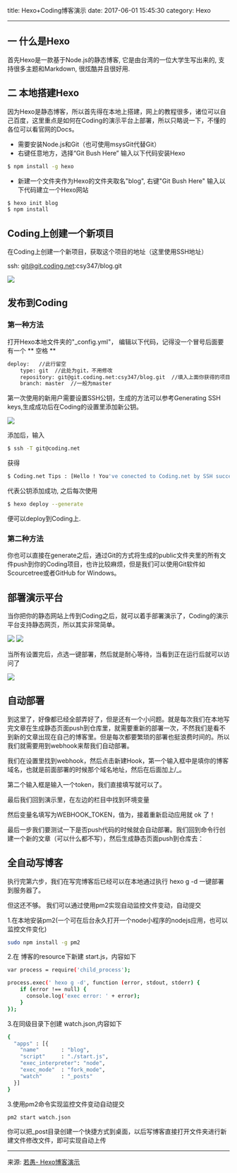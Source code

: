 title: Hexo+Coding博客演示
date: 2017-06-01 15:45:30
category: Hexo

---

## 一 什么是Hexo
首先Hexo是一款基于Node.js的静态博客, 它是由台湾的一位大学生写出来的, 支持很多主题和Markdown, 很炫酷并且很好用.

## 二 本地搭建Hexo
因为Hexo是静态博客，所以首先得在本地上搭建，网上的教程很多，诸位可以自己百度，这里重点是如何在Coding的演示平台上部署，所以只略说一下，不懂的各位可以看官网的Docs。

- 需要安装Node.js和Git（也可使用msysGit代替Git）
- 右键任意地方，选择“Git Bush Here” 输入以下代码安装Hexo

``` bash
$ npm install -g hexo
```
- 新建一个文件夹作为Hexo的文件夹取名"blog", 右键"Git Bush Here" 输入以下代码建立一个Hexo网站

``` bash
$ hexo init blog
$ npm install
```

## Coding上创建一个新项目

在Coding上创建一个新项目，获取这个项目的地址（这里使用SSH地址）

ssh: git@git.coding.net:csy347/blog.git

![](http://7oxisv.com1.z0.glb.clouddn.com/000.png)

## 发布到Coding

### 第一种方法

打开Hexo本地文件夹的"_config.yml"， 编辑以下代码，记得没一个冒号后面要有一个 ** 空格 **


``` bash
deploy:   //此行留空
    type: git  //此处为git，不用修改
    repository: git@git.coding.net:csy347/blog.git  //填入上面你获得的项目地址
    branch: master  //一般为master
```

第一次使用的新用户需要设置SSH公钥，生成的方法可以参考Generating SSH keys,生成成功后在Coding的设置里添加新公钥。

![](http://7oxisv.com1.z0.glb.clouddn.com/005.png)

添加后，输入

``` bash
$ ssh -T git@coding.net
```

获得

``` bash
$ Coding.net Tips : [Hello ! You've conected to Coding.net by SSH successfully! ]
```

代表公钥添加成功, 之后每次使用

``` bash
$ hexo deploy --generate
```

便可以deploy到Coding上.

### 第二种方法

你也可以直接在generate之后，通过Git的方式将生成的public文件夹里的所有文件push到你的Coding项目，也许比较麻烦，但是我们可以使用Git软件如Scourcetree或者GitHub for Windows。

## 部署演示平台

当你把你的静态网站上传到Coding之后，就可以着手部署演示了，Coding的演示平台支持静态网页，所以其实非常简单。

![](http://7oxisv.com1.z0.glb.clouddn.com/002.png)
![](http://7oxisv.com1.z0.glb.clouddn.com/003.png)

当所有设置完后，点选一键部署，然后就是耐心等待，当看到正在运行后就可以访问了

![](http://7oxisv.com1.z0.glb.clouddn.com/004.png)


## 自动部署

到这里了，好像都已经全部弄好了，但是还有一个小问题。就是每次我们在本地写完文章在生成静态页面push到仓库里，就需要重新的部署一次，不然我们是看不到新的文章出现在自己的博客里。但是每次都要繁琐的部署也挺浪费时间的。所以我们就需要用到webhook来帮我们自动部署。

我们在设置里找到webhook，然后点击新建Hook，第一个输入框中是填你的博客域名，也就是前面部署的时候那个域名地址，然后在后面加上/_。

第二个输入框是输入一个token，我们直接填写就可以了。

最后我们回到演示里，在左边的栏目中找到环境变量

然后变量名填写为WEBHOOK_TOKEN，值为，接着重新启动应用就 ok 了！

最后一步我们要测试一下是否push代码的时候就会自动部署。我们回到命令行创建一个新的文章（可以什么都不写），然后生成静态页面push到仓库去：

## 全自动写博客

执行完第六步，我们在写完博客后已经可以在本地通过执行 hexo g -d 一键部署到服务器了。

但这还不够。 我们可以通过使用pm2实现自动监控文件变动，自动提交

1.在本地安装pm2(一个可在后台永久打开一个node小程序的nodejs应用，也可以监控文件变化)

``` bash
sudo npm install -g pm2
```

2.在 博客的resource下新建 start.js，内容如下

``` bash
var process = require('child_process');

process.exec(' hexo g -d', function (error, stdout, stderr) {
    if (error !== null) {
      console.log('exec error: ' + error);
    }
});
```

3.在同级目录下创建 watch.json,内容如下

``` bash
{
  "apps" : [{
    "name"       : "blog",
    "script"     : "./start.js",
    "exec_interpreter": "node",
    "exec_mode"  : "fork_mode",
    "watch"      : "_posts"
  }]
}
```

3.使用pm2命令实现监控文件变动自动提交

``` bash
pm2 start watch.json
```

你可以把_post目录创建一个快捷方式到桌面，以后写博客直接打开文件夹进行新建文件修改文件，即可实现自动上传





********************************************************************
来源:
[若愚- Hexo博客演示](http://hunger.coding.io/2015/10/20/%E6%90%AD%E5%BB%BA%E5%8D%9A%E5%AE%A2/)